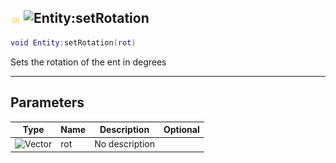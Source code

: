 ## ![shared](../../.gitbook/assets/shared.png) ![Entity](./readme/entity "mention"):setRotation

```lua
void Entity:setRotation(rot)
```

Sets the rotation of the ent in degrees

------
## Parameters

| Type   | Name | Description | Optional |
| ------ | ---- | ----------- | -------: |
| ![Vector](./readme/vector "mention") | rot | No description |  |


